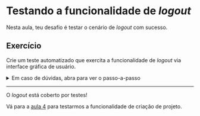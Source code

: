 # Testando a funcionalidade de _logout_

Nesta aula, teu desafio é testar o cenário de _logout_ com sucesso.

## Exercício

Crie um teste automatizado que exercita a funcionalidade de _logout_ via interface gráfica de usuário.

<details><summary>Em caso de dúvidas, abra para ver o passo-a-passo</summary>
</br>

1. Dentro do diretrório `cypress/e2e/gui/`, crie um arquivo chamado `logout.cy.js` com os seguintes dados:

```js
describe('Logout', () => {
  beforeEach(() => {
    cy.login();
    cy.visit('/');
  });

  it('successfully', () => {
    cy.logout();

    cy.url().should('be.equal', `${Cypress.config('baseUrl')}/users/sign_in`);
  });
});
```

2. Dentro do diretório `cypress/support/`, atualize o arquivo `gui_commands.js` com o commando `logout`, conforme abaixo:

```js
Cypress.Commands.add('login', () => {
  ...
})

Cypress.Commands.add('logout', () => {
  cy.get('.qa-user-avatar').click()
  cy.contains('Sign out').click()
})

```

3. Por fim, no terminal de linha de comando, na raiz do projeto, execute o comando `npx cypress run --spec cypress/e2e/gui/logout.cy.js` para executar o novo teste em modo _headless_.

Ao final da execução, você deve possuir um resultado como o seguinte:

```
(Run Finished)


       Spec                                              Tests  Passing  Failing  Pending  Skipped
  ┌────────────────────────────────────────────────────────────────────────────────────────────────┐
  │ ✔  logout.cy.js                             00:03        1        1        -        -        - │
  └────────────────────────────────────────────────────────────────────────────────────────────────┘
    ✔  All specs passed!                        00:03        1        1        -        -        -

```

</details>

---

O _logout_ está coberto por testes!

Vá para a [aula 4](./4.md) para testarmos a funcionalidade de criação de projeto.
